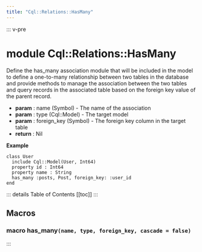 ```yaml
---
title: "Cql::Relations::HasMany"
---
```


::: v-pre
# module Cql::Relations::HasMany


Define the has_many association module that will be included in the model
to define a one-to-many relationship between two tables in the database
and provide methods to manage the association between the two tables and
query records in the associated table based on the foreign key value of
the parent record.

- **param** : name (Symbol) - The name of the association
- **param** : type (Cql::Model) - The target model
- **param** : foreign_key (Symbol) - The foreign key column in the target table
- **return** : Nil

**Example**

```crystal
class User
  include Cql::Model(User, Int64)
  property id : Int64
  property name : String
  has_many :posts, Post, foreign_key: :user_id
end
```
::: details Table of Contents
[[toc]]
:::






## Macros


### macro has_many`(name, type, foreign_key, cascade = false)`




:::